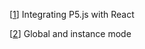 [1]:https://dev.to/christiankastner/integrating-p5-js-with-react-i0d
[[1]] Integrating P5.js with React

[2]:https://github.com/processing/p5.js/wiki/Global-and-instance-mode
[[2]] Global and instance mode
